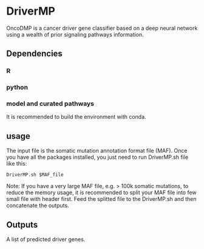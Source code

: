 # DriverMP
OncoDMP is a cancer driver gene classifier based on a deep neural network using a wealth of prior signaling pathways information.
## Dependencies
### R

### python

### model and curated pathways

It is recommended to build the environment with conda.

## usage
The input file is the somatic mutation annotation format file (MAF). Once you have all the packages installed, you just need to run DriverMP.sh file like this:
```
DriverMP.sh $MAF_file
```
Note: If you have a very large MAF file, e.g. > 100k somatic mutations, to reduce the memory usage, it is recommended to split your MAF file into few small file with header first. Feed the splitted file to the DriverMP.sh and then concatenate the outputs.

## Outputs
A list of predicted driver genes.
